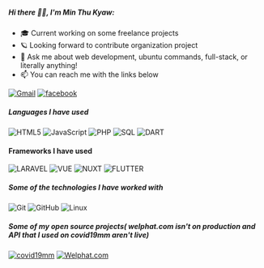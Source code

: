 

##### Hi there 🧑‍💻, I'm Min Thu Kyaw:

-   :mortar_board: Current working on some freelance projects
-   :ringed_planet: Looking forward to contribute organization project
-   :speech_balloon: Ask me about web development, ubuntu commands, full-stack, or literally anything!
-   :mailbox: You can reach me with the links below

[![Gmail](https://img.shields.io/badge/-EMAIL-D14836?style=for-the-badge&logo=gmail&logoColor=white)](mailto:minthukyaw@uit.edu.mm)
[![facebook](https://img.shields.io/badge/-FACEBOOK-0077B5?style=for-the-badge&logo=facebook&logoColor=white)](https://www.facebook.com/min.t.kyaw.3591)

##### Languages I have used

![HTML5](https://img.shields.io/badge/-HTML5-000000?style=flat&logo=HTML5)
![JavaScript](https://img.shields.io/badge/-JavaScript-000000?style=flat&logo=javascript)
![PHP](https://img.shields.io/badge/-php-000000?style=flat&logo=php)
![SQL](https://img.shields.io/badge/-SQL-000000?style=flat&logo=MySQL)
![DART](https://img.shields.io/badge/-Dart-000000?style=flat&logo=Dart)

#### Frameworks I have used

![LARAVEL](https://img.shields.io/badge/-laravel-000000?style=flat&logo=laravel)
![VUE](https://img.shields.io/badge/-VUE%20js-000000?style=flat&logo=Vue.js)
![NUXT](https://img.shields.io/badge/-Nuxt-000000?style=flat&logo=Nuxt.js)
![FLUTTER](https://img.shields.io/badge/-Flutter-000000?style=flat&logo=Flutter)

##### Some of the technologies I have worked with

![Git](https://img.shields.io/badge/-Git-222222?style=flat&logo=git&logoColor=F05032)
![GitHub](https://img.shields.io/badge/-GitHub-222222?style=flat&logo=github&logoColor=FFFFFF)
![Linux](https://img.shields.io/badge/-Linux-222222?style=flat&logo=linux&logoColor=FCC624)

##### Some of my open source projects( welphat.com isn't on production and API that I used on covid19mm aren't live)

[![covid19mm](<https://img.shields.io/badge/-COVID19 MM-444444?style=flat>)](https://covid19mm.netlify.app/)
[![Welphat.com](<https://img.shields.io/badge/-Welphat.com-444444?style=flat>)](https://welphat.com)


```

